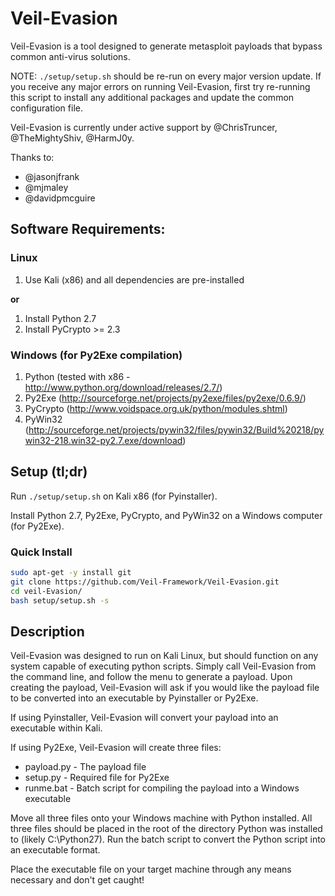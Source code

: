 # Veil-Evasion

Veil-Evasion is a tool designed to generate metasploit payloads that bypass common anti-virus solutions.

NOTE: `./setup/setup.sh` should be re-run on every major version update. If you receive any major errors on running Veil-Evasion, first try re-running this script to install any additional packages and update the common configuration file.

Veil-Evasion is currently under active support by @ChrisTruncer, @TheMightyShiv, @HarmJ0y.

Thanks to:
* @jasonjfrank
* @mjmaley
* @davidpmcguire

## Software Requirements:

### Linux

1.  Use Kali (x86) and all dependencies are pre-installed

**or**

1.  Install Python 2.7
2.  Install PyCrypto >= 2.3

### Windows (for Py2Exe compilation)

1.  Python (tested with x86 - http://www.python.org/download/releases/2.7/)
2.  Py2Exe (http://sourceforge.net/projects/py2exe/files/py2exe/0.6.9/)
3.  PyCrypto (http://www.voidspace.org.uk/python/modules.shtml)
4.  PyWin32 (http://sourceforge.net/projects/pywin32/files/pywin32/Build%20218/pywin32-218.win32-py2.7.exe/download)

## Setup (tl;dr)

Run `./setup/setup.sh` on Kali x86 (for Pyinstaller).

Install Python 2.7, Py2Exe, PyCrypto, and PyWin32 on a Windows computer (for Py2Exe).

### Quick Install

```bash
sudo apt-get -y install git
git clone https://github.com/Veil-Framework/Veil-Evasion.git
cd veil-Evasion/
bash setup/setup.sh -s
```

## Description

Veil-Evasion was designed to run on Kali Linux, but should function on any system capable of executing python scripts.  Simply call Veil-Evasion from the command line, and follow the menu to generate a payload.  Upon creating the payload, Veil-Evasion will ask if you would like the payload file to be converted into an executable by Pyinstaller or Py2Exe.

If using Pyinstaller, Veil-Evasion will convert your payload into an executable within Kali.

If using Py2Exe, Veil-Evasion will create three files:

* payload.py - The payload file
* setup.py - Required file for Py2Exe
* runme.bat - Batch script for compiling the payload into a Windows executable

Move all three files onto your Windows machine with Python installed.  All three files should be placed in the root of the directory Python was installed to (likely C:\Python27).  Run the batch script to convert the Python script into an executable format.

Place the executable file on your target machine through any means necessary and don't get caught!
